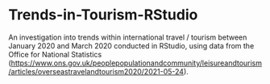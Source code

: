 # Trends-in-Tourism-RStudio
An investigation into trends within international travel / tourism between January 2020 and March 2020 conducted in RStudio, using data from the Office for National Statistics (https://www.ons.gov.uk/peoplepopulationandcommunity/leisureandtourism/articles/overseastravelandtourism2020/2021-05-24).
